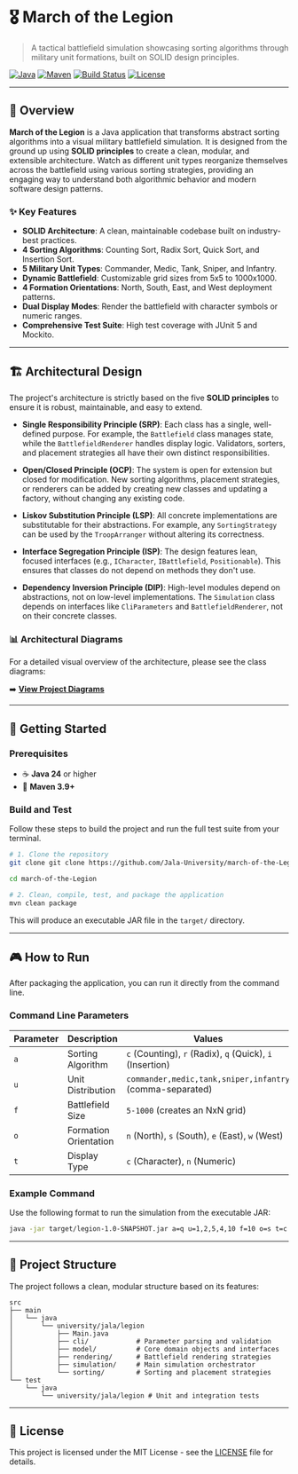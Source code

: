 # 🎖️ March of the Legion

> A tactical battlefield simulation showcasing sorting algorithms through military unit formations, built on SOLID design principles.

[![Java](https://img.shields.io/badge/Java-24-orange.svg)](https://openjdk.java.net/)
[![Maven](https://img.shields.io/badge/Maven-3.9+-blue.svg)](https://maven.apache.org/)
[![Build Status](https://img.shields.io/badge/build-passing-brightgreen.svg)](pom.xml)
[![License](https://img.shields.io/badge/License-MIT-green.svg)](LICENSE)

---

## 🚀 Overview

**March of the Legion** is a Java application that transforms abstract sorting algorithms into a visual military battlefield simulation. It is designed from the ground up using **SOLID principles** to create a clean, modular, and extensible architecture. Watch as different unit types reorganize themselves across the battlefield using various sorting strategies, providing an engaging way to understand both algorithmic behavior and modern software design patterns.

### ✨ Key Features

- **SOLID Architecture**: A clean, maintainable codebase built on industry-best practices.
- **4 Sorting Algorithms**: Counting Sort, Radix Sort, Quick Sort, and Insertion Sort.
- **5 Military Unit Types**: Commander, Medic, Tank, Sniper, and Infantry.
- **Dynamic Battlefield**: Customizable grid sizes from 5x5 to 1000x1000.
- **4 Formation Orientations**: North, South, East, and West deployment patterns.
- **Dual Display Modes**: Render the battlefield with character symbols or numeric ranges.
- **Comprehensive Test Suite**: High test coverage with JUnit 5 and Mockito.

---

## 🏗️ Architectural Design

The project's architecture is strictly based on the five **SOLID principles** to ensure it is robust, maintainable, and easy to extend.

- **Single Responsibility Principle (SRP)**: Each class has a single, well-defined purpose. For example, the `Battlefield` class manages state, while the `BattlefieldRenderer` handles display logic. Validators, sorters, and placement strategies all have their own distinct responsibilities.

- **Open/Closed Principle (OCP)**: The system is open for extension but closed for modification. New sorting algorithms, placement strategies, or renderers can be added by creating new classes and updating a factory, without changing any existing code.

- **Liskov Substitution Principle (LSP)**: All concrete implementations are substitutable for their abstractions. For example, any `SortingStrategy` can be used by the `TroopArranger` without altering its correctness.

- **Interface Segregation Principle (ISP)**: The design features lean, focused interfaces (e.g., `ICharacter`, `IBattlefield`, `Positionable`). This ensures that classes do not depend on methods they don't use.

- **Dependency Inversion Principle (DIP)**: High-level modules depend on abstractions, not on low-level implementations. The `Simulation` class depends on interfaces like `CliParameters` and `BattlefieldRenderer`, not on their concrete classes.

### 📊 Architectural Diagrams

For a detailed visual overview of the architecture, please see the class diagrams:

➡️ **[View Project Diagrams](./Diagrams/DIAGRAMS.md)**

---

## 🚀 Getting Started

### Prerequisites

- ☕ **Java 24** or higher
- 🔧 **Maven 3.9+**

### Build and Test

Follow these steps to build the project and run the full test suite from your terminal.

```bash
# 1. Clone the repository
git clone git clone https://github.com/Jala-University/march-of-the-Legion

cd march-of-the-Legion

# 2. Clean, compile, test, and package the application
mvn clean package
```

This will produce an executable JAR file in the `target/` directory.

---

## 🎮 How to Run

After packaging the application, you can run it directly from the command line.

### Command Line Parameters

| Parameter | Description | Values | Required |
|-----------|-------------|--------|----------|
| `a` | Sorting Algorithm | `c` (Counting), `r` (Radix), `q` (Quick), `i` (Insertion) | ✅ |
| `u` | Unit Distribution | `commander,medic,tank,sniper,infantry` (comma-separated) | ✅ |
| `f` | Battlefield Size | `5-1000` (creates an NxN grid) | ❌ (default: 10) |
| `o` | Formation Orientation | `n` (North), `s` (South), `e` (East), `w` (West) | ❌ (default: North) |
| `t` | Display Type | `c` (Character), `n` (Numeric) | ❌ (default: Character) |

### Example Command

Use the following format to run the simulation from the executable JAR:

```bash
java -jar target/legion-1.0-SNAPSHOT.jar a=q u=1,2,5,4,10 f=10 o=s t=c
```

---

## 📂 Project Structure

The project follows a clean, modular structure based on its features:

```
src
├── main
│   └── java
│       └── university/jala/legion
│           ├── Main.java
│           ├── cli/            # Parameter parsing and validation
│           ├── model/          # Core domain objects and interfaces
│           ├── rendering/      # Battlefield rendering strategies
│           ├── simulation/     # Main simulation orchestrator
│           └── sorting/        # Sorting and placement strategies
└── test
    └── java
        └── university/jala/legion # Unit and integration tests
```

---

## 📜 License

This project is licensed under the MIT License - see the [LICENSE](LICENSE) file for details.
